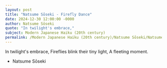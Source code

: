 ```yaml
---
layout: post
title: "Natsume Sōseki - Firefly Dance"
date: 2024-12-30 12:00:00 -0000
author: Natsume Sōseki
quote: "In twilight's embrace,"
subject: Modern Japanese Haiku (20th century)
permalink: /Modern Japanese Haiku (20th century)/Natsume Sōseki/Natsume Sōseki - Firefly Dance
---
```


In twilight's embrace,
Fireflies blink their tiny light,
A fleeting moment.

- Natsume Sōseki
